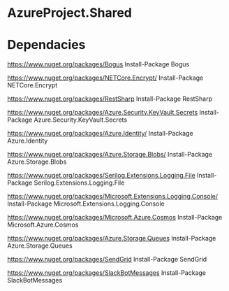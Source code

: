 ﻿# AzureProject.Shared

# Dependacies

https://www.nuget.org/packages/Bogus
Install-Package Bogus

https://www.nuget.org/packages/NETCore.Encrypt/
Install-Package NETCore.Encrypt

https://www.nuget.org/packages/RestSharp
Install-Package RestSharp

https://www.nuget.org/packages/Azure.Security.KeyVault.Secrets
Install-Package Azure.Security.KeyVault.Secrets

https://www.nuget.org/packages/Azure.Identity/
Install-Package Azure.Identity

https://www.nuget.org/packages/Azure.Storage.Blobs/
Install-Package Azure.Storage.Blobs

https://www.nuget.org/packages/Serilog.Extensions.Logging.File
Install-Package Serilog.Extensions.Logging.File

https://www.nuget.org/packages/Microsoft.Extensions.Logging.Console/
Install-Package Microsoft.Extensions.Logging.Console

https://www.nuget.org/packages/Microsoft.Azure.Cosmos
Install-Package Microsoft.Azure.Cosmos

https://www.nuget.org/packages/Azure.Storage.Queues
Install-Package Azure.Storage.Queues

https://www.nuget.org/packages/SendGrid
Install-Package SendGrid

https://www.nuget.org/packages/SlackBotMessages
Install-Package SlackBotMessages